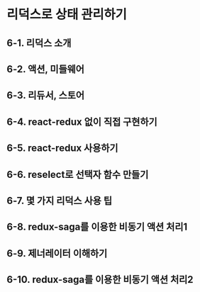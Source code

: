 # 리덕스로 상태 관리하기

## 6-1. 리덕스 소개
## 6-2. 액션, 미들웨어
## 6-3. 리듀서, 스토어
## 6-4. react-redux 없이 직접 구현하기
## 6-5. react-redux 사용하기
## 6-6. reselect로 선택자 함수 만들기
## 6-7. 몇 가지 리덕스 사용 팁
## 6-8. redux-saga를 이용한 비동기 액션 처리1
## 6-9. 제너레이터 이해하기
## 6-10. redux-saga를 이용한 비동기 액션 처리2